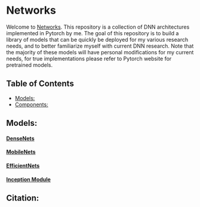 # Networks
Welcome to [Networks](/Networks/). This repository is a collection of DNN architectures implemented in Pytorch by me. The goal of this repository
is to build a library of models that can be quickly be deployed for my various research needs, and to better familiarize myself with current DNN research. Note that the majority of these models will have personal modifications for my current needs, for true implementations please refer to Pytorch website for pretrained models.

## Table of Contents
- [Models:](#models)
- [Components:](#components)

## Models: 
#### [DenseNets](/Networks/src/DenseNets.py)
#### [MobileNets](/Networks/src/MobileNets.py)
#### [EfficientNets](/Networks/src/EfficientNet.py)
#### [Inception Module](/Networks/src/Inceptions.py)

## Citation: